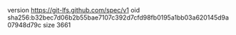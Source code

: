 version https://git-lfs.github.com/spec/v1
oid sha256:b32bec7d06b2b55bae7107c392d7cfd98fb0195a1bb03a620145d9a07948d79c
size 3661
